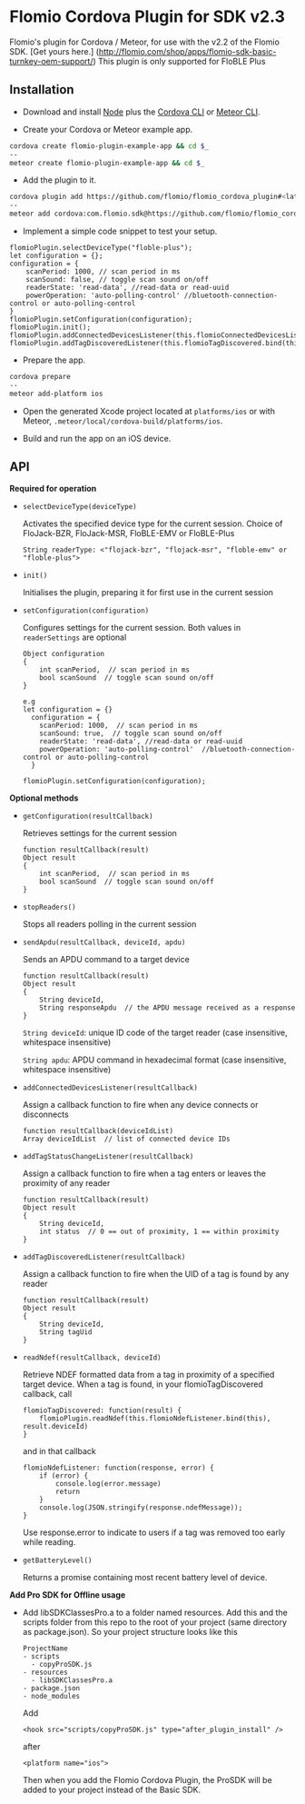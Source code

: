 # Flomio Cordova Plugin for SDK v2.3

Flomio's plugin for Cordova / Meteor, for use with the v2.2 of the Flomio SDK. [Get yours here.]
(http://flomio.com/shop/apps/flomio-sdk-basic-turnkey-oem-support/)
This plugin is only supported for FloBLE Plus

## Installation

- Download and install [Node](http://nodejs.org/) plus the [Cordova CLI](http://cordova.apache.org/docs/en/4.0.0/guide_cli_index.md.html) or [Meteor CLI](https://www.meteor.com/install).

- Create your Cordova or Meteor example app.

```bash
cordova create flomio-plugin-example-app && cd $_
--
meteor create flomio-plugin-example-app && cd $_
```

- Add the plugin to it.

```bash
cordova plugin add https://github.com/flomio/flomio_cordova_plugin#<latest-commit-code>
--
meteor add cordova:com.flomio.sdk@https://github.com/flomio/flomio_cordova_plugin/tarball/<latest-commit-code>
```

- Implement a simple code snippet to test your setup.

```
flomioPlugin.selectDeviceType("floble-plus");
let configuration = {};
configuration = {
    scanPeriod: 1000, // scan period in ms
    scanSound: false, // toggle scan sound on/off
    readerState: 'read-data', //read-data or read-uuid
    powerOperation: 'auto-polling-control' //bluetooth-connection-control or auto-polling-control
}
flomioPlugin.setConfiguration(configuration);
flomioPlugin.init();
flomioPlugin.addConnectedDevicesListener(this.flomioConnectedDevicesListener.bind(this));
flomioPlugin.addTagDiscoveredListener(this.flomioTagDiscovered.bind(this))
```

- Prepare the app.

```bash
cordova prepare
--
meteor add-platform ios
```

- Open the generated Xcode project located at `platforms/ios` or with Meteor, `.meteor/local/cordova-build/platforms/ios`.

- Build and run the app on an iOS device.

## API

**Required for operation**

* `selectDeviceType(deviceType)`

	Activates the specified device type for the current session. Choice of FloJack-BZR, FloJack-MSR, FloBLE-EMV or FloBLE-Plus
	
	`String readerType: <"flojack-bzr", "flojack-msr", "floble-emv" or "floble-plus">`

* `init()`

	Initialises the plugin, preparing it for first use in the current session


* `setConfiguration(configuration)`

	Configures settings for the current session. Both values in `readerSettings` are optional
	
	```
	Object configuration
	{
		int scanPeriod,  // scan period in ms
		bool scanSound  // toggle scan sound on/off
	}

	e.g 
	let configuration = {}
      configuration = {
        scanPeriod: 1000,  // scan period in ms
        scanSound: true,  // toggle scan sound on/off
        readerState: 'read-data', //read-data or read-uuid
        powerOperation: 'auto-polling-control'  //bluetooth-connection-control or auto-polling-control
      }

  flomioPlugin.setConfiguration(configuration);
	```
	
**Optional methods**


* `getConfiguration(resultCallback)`

	Retrieves settings for the current session
	
	```
	function resultCallback(result)
	Object result
	{
		int scanPeriod,  // scan period in ms
		bool scanSound  // toggle scan sound on/off
	}
	```

* `stopReaders()`

	Stops all readers polling in the current session

* `sendApdu(resultCallback, deviceId, apdu)`

	Sends an APDU command to a target device

	```
	function resultCallback(result)
	Object result
	{
		String deviceId,
		String responseApdu  // the APDU message received as a response
	}
	```
	`String deviceId`: unique ID code of the target reader (case insensitive, whitespace insensitive)

	`String apdu`: APDU command in hexadecimal format (case insensitive, whitespace insensitive)

* `addConnectedDevicesListener(resultCallback)`

	Assign a callback function to fire when any device connects or disconnects
	
	```
	function resultCallback(deviceIdList)
	Array deviceIdList  // list of connected device IDs
	```
		
* `addTagStatusChangeListener(resultCallback)`

	Assign a callback function to fire when a tag enters or leaves the proximity of any reader
	
	```
	function resultCallback(result)
	Object result
	{
		String deviceId,
		int status  // 0 == out of proximity, 1 == within proximity
	}
	```

* `addTagDiscoveredListener(resultCallback)`

	Assign a callback function to fire when the UID of a tag is found by any reader
	
	```
	function resultCallback(result)
	Object result
	{
		String deviceId,
		String tagUid
	}
	```

* `readNdef(resultCallback, deviceId)`

	Retrieve NDEF formatted data from a tag in proximity of a specified target device.
	When a tag is found, in your flomioTagDiscovered callback, call 
	```
    flomioTagDiscovered: function(result) {
        flomioPlugin.readNdef(this.flomioNdefListener.bind(this), result.deviceId)
    }	
    ```
	
	and in that callback 
	```
	flomioNdefListener: function(response, error) {
	    if (error) {
	        console.log(error.message)
	        return
	    }
        console.log(JSON.stringify(response.ndefMessage));
    }
    ```
    Use response.error to indicate to users if a tag was removed too early while reading.
 
 * `getBatteryLevel()`
 
 	Returns a promise containing most recent battery level of device.
 	

**Add Pro SDK for Offline usage**

- Add libSDKClassesPro.a to a folder named resources. Add this and the scripts folder from this repo to the root of your project (same directory as package.json). 
  So your project structure looks like this
  
  ```
  ProjectName
  - scripts
    - copyProSDK.js
  - resources
    - libSDKClassesPro.a
  - package.json
  - node_modules
  ```
    
    Add
    ```
    <hook src="scripts/copyProSDK.js" type="after_plugin_install" />

    ```
    after  
    ```
    <platform name="ios">
    ```
   
   Then when you add the Flomio Cordova Plugin, the ProSDK will be added to your project instead of the Basic SDK.
